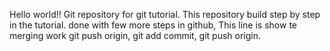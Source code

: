 Hello world!!
Git repository for git tutorial.
This repository build step by step in the tutorial.
done with few more steps in github,
This line is show te merging work
git push origin, git add commit, git push origin.
